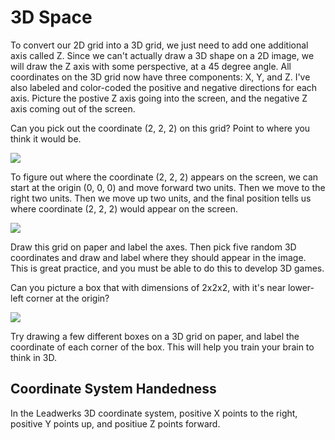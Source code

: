 # 3D Space

To convert our 2D grid into a 3D grid, we just need to add one additional axis called Z. Since we can't actually draw a 3D shape on a 2D image, we will draw the Z axis with some perspective, at a 45 degree angle. All coordinates on the 3D grid now have three components: X, Y, and Z. I've also labeled and color-coded the positive and negative directions for each axis. Picture the postive Z axis going into the screen, and the negative Z axis coming out of the screen.

Can you pick out the coordinate (2, 2, 2) on this grid? Point to where you think it would be.

![](https://github.com/UltraEngine/Documentation/blob/master/Images/3dgrid.png?raw=true)

To figure out where the coordinate (2, 2, 2) appears on the screen, we can start at the origin (0, 0, 0) and move forward two units. Then we move to the right two units. Then we move up two units, and the final position tells us where coordinate (2, 2, 2) would appear on the screen.

![](https://github.com/UltraEngine/Documentation/blob/master/Images/3dgrid_222.png?raw=true)

Draw this grid on paper and label the axes. Then pick five random 3D coordinates and draw and label where they should appear in the image. This is great practice, and you must be able to do this to develop 3D games.

Can you picture a box that with dimensions of 2x2x2, with it's near lower-left corner at the origin?

![](https://github.com/UltraEngine/Documentation/blob/master/Images/3dgrid_222box.png?raw=true)

Try drawing a few different boxes on a 3D grid on paper, and label the coordinate of each corner of the box. This will help you train your brain to think in 3D.

## Coordinate System Handedness

In the Leadwerks 3D coordinate system, positive X points to the right, positive Y points up, and positiue Z points forward. 
